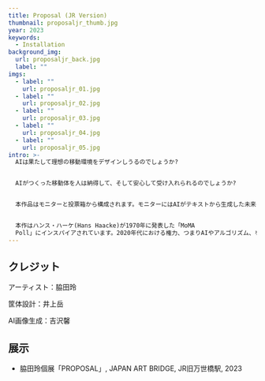 ```yaml
---
title: Proposal (JR Version)
thumbnail: proposaljr_thumb.jpg
year: 2023
keywords:
  - Installation
background_img:
  url: proposaljr_back.jpg
  label: ""
imgs:
  - label: ""
    url: proposaljr_01.jpg
  - label: ""
    url: proposaljr_02.jpg
  - label: ""
    url: proposaljr_03.jpg
  - label: ""
    url: proposaljr_04.jpg
  - label: ""
    url: proposaljr_05.jpg
intro: >-
  AIは果たして理想の移動環境をデザインしうるのでしょうか?


  AIがつくった移動体を人は納得して、そして安心して受け入れられるのでしょうか?


  本作品はモニターと投票箱から構成されます。モニターにはAIがテキストから生成した未来の移動環境が表示されます。たとえば「未来の電車のデザイン」「痴漢の発生を抑制する画期的な車内デザイン」「無差別殺傷事件を防止する画期的な車内デザイン」などの言葉をキーとして人工知能が自動生成したデザインに対し、鑑賞者は投票という古典的かつ政治的な意思提示システムを用いて、1票をYESかNOに投じます。投票箱は透明な素材で作られており、人々がAIによるモビリティデザインを受け入れるのか否かがリアルタイムに可視化されます。


  本作はハンス・ハーケ(Hans Haacke)が1970年に発表した「MoMA
  Poll」にインスパイアされています。2020年代における権力、つまりAIやアルゴリズム、を支持するかどうかを鑑賞者に問う「AIとの政治学」のささやかな試みです。
---
```


## クレジット

アーティスト：脇田玲

筐体設計：井上岳

AI画像生成：吉沢馨

## 展示

- 脇田玲個展「PROPOSAL」, JAPAN ART BRIDGE, JR旧万世橋駅, 2023
